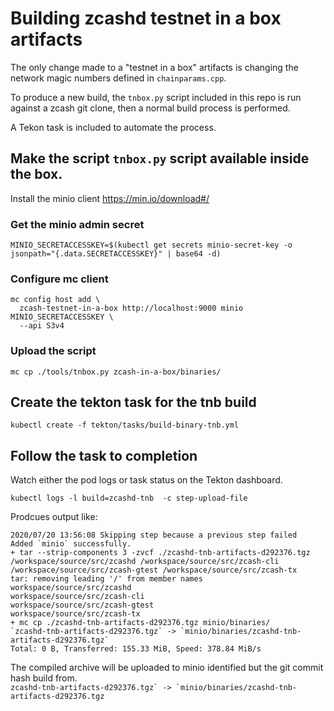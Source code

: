 # Building zcashd testnet in a box artifacts

The only change made to a "testnet in a box" artifacts is changing the network magic numbers defined in `chainparams.cpp`.

To produce a new build, the `tnbox.py` script included in this repo is run against a zcash git clone, then a normal build process is performed.

A Tekon task is included to automate the process.

## Make the script `tnbox.py` script available inside the box.

Install the minio client https://min.io/download#/

### Get the minio admin secret
```
MINIO_SECRETACCESSKEY=$(kubectl get secrets minio-secret-key -o jsonpath="{.data.SECRETACCESSKEY}" | base64 -d)
```
### Configure mc client
```
mc config host add \
  zcash-testnet-in-a-box http://localhost:9000 minio MINIO_SECRETACCESSKEY \
  --api S3v4
```
### Upload the script
```
mc cp ./tools/tnbox.py zcash-in-a-box/binaries/
```

## Create the tekton task for the tnb build
```
kubectl create -f tekton/tasks/build-binary-tnb.yml
```

## Follow the task to completion

Watch either the pod logs or task status on the Tekton dashboard.

```
kubectl logs -l build=zcashd-tnb  -c step-upload-file
```
Prodcues output like:
```
2020/07/20 13:56:08 Skipping step because a previous step failed
Added `minio` successfully.
+ tar --strip-components 3 -zvcf ./zcashd-tnb-artifacts-d292376.tgz /workspace/source/src/zcashd /workspace/source/src/zcash-cli /workspace/source/src/zcash-gtest /workspace/source/src/zcash-tx
tar: removing leading '/' from member names
workspace/source/src/zcashd
workspace/source/src/zcash-cli
workspace/source/src/zcash-gtest
workspace/source/src/zcash-tx
+ mc cp ./zcashd-tnb-artifacts-d292376.tgz minio/binaries/
`zcashd-tnb-artifacts-d292376.tgz` -> `minio/binaries/zcashd-tnb-artifacts-d292376.tgz`
Total: 0 B, Transferred: 155.33 MiB, Speed: 378.84 MiB/s
```

The compiled archive will be uploaded to minio identified but the git commit hash build from.  
``zcashd-tnb-artifacts-d292376.tgz` -> `minio/binaries/zcashd-tnb-artifacts-d292376.tgz``